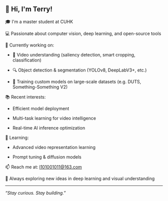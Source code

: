 ## 👋 Hi, I'm Terry!

🎓 I'm a master student at CUHK

💻 Passionate about computer vision, deep learning, and open-source tools  

🚀 Currently working on:  

- 🎥 Video understanding (saliency detection, smart cropping, classification)

- 🔍 Object detection & segmentation (YOLOv8, DeepLabV3+, etc.)

- 🧠 Training custom models on large-scale datasets (e.g. DUTS, Something-Something V2)

📚 Recent interests:

- Efficient model deployment

- Multi-task learning for video intelligence

- Real-time AI inference optimization

🌱 Learning:

- Advanced video representation learning

- Prompt tuning & diffusion models

📫 Reach me at: l101001011@163.com 

💬 Always exploring new ideas in deep learning and visual understanding

---

_“Stay curious. Stay building.”_

